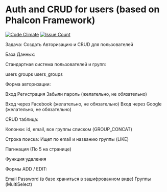 # Auth and CRUD for users (based on Phalcon Framework)
[![Code Climate](https://lima.codeclimate.com/repos/58b4ad3da26906029100000b/badges/c6719e9df9b0e0e676ff/gpa.svg)](https://lima.codeclimate.com/repos/58b4ad3da26906029100000b/feed)
[![Issue Count](https://lima.codeclimate.com/repos/58b4ad3da26906029100000b/badges/c6719e9df9b0e0e676ff/issue_count.svg)](https://lima.codeclimate.com/repos/58b4ad3da26906029100000b/feed)

Задача: Создать Авторизацию и CRUD для пользователей

База Данных:

Стандартная система пользователей и групп:

users
groups
users_groups

Форма авторизации:

Вход
Регистрация
Забыли пароль (желательно, не обязательно)

Вход через Facebook  (желательно, не обязательно)
Вход через Google (желательно, не обязательно)

CRUD таблица:

Колонки:
id, email, все группы списком (GROUP_CONCAT)

Строка поиска:
Ищет по email и названию группы (LIKE)

Пагинация (По 5 на странице)

Функция удаления

Формы ADD / EDIT:

Email
Password (в базе храниться в зашифрованном виде)
Группы (MultiSelect)
